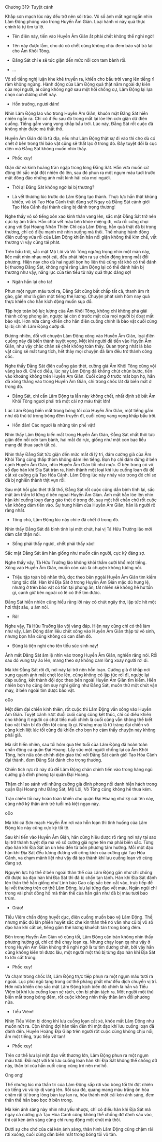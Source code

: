 




Chương 319: Tuyệt cảnh


Khắp sơn mạch lúc này đều trở nên sôi trào. Vô số ánh mắt ngơ ngẩn nhìn Lâm Động phóng vào trong Huyền Âm Giản. Loại hành vi này quả thực chính là tự tìm tử lộ.

- Tên điên này, tiến vào Huyền Âm Giản ắt phải chết không thể nghi ngờ!

- Tên này được lắm, cho dù có chết cũng không chịu đem bảo vật trả lại cho Âm Khôi Tông.

- Đằng Sát chỉ e sẽ tức giận đến mức nổi cơn tam bành rồi.

- …

Vô số tiếng nghị luận khe khẽ truyền ra, khiến cho bầu trời vang lên tiếng rì rầm không ngừng. Hành động của Lâm Động quả thật nằm ngoài dự kiến của mọi người, ai cũng không ngờ sau một hồi chống cự, Lâm Động lại lựa chọn con đường chết này.

- Hỗn trướng, ngươi dám!

Nhìn Lâm Động lao vào trong Huyền Âm Giản, khuôn mặt Đằng Sát hiển nhiên ngẩn ra. Chỉ có điều sau đó trong mắt lại lóe lên cơn giận dữ điên cuồng. Tiếng gầm vang vọng khắp bầu trời. Lúc này, Đằng Sát rốt cuộc đã không nhịn được mà thất thố.

Huyền Âm Giản đó là tử địa, nếu như Lâm Động thật sự đi vào thì cho dù có chết ở bên trong thì bảo vật cũng sẽ thất lạc ở trong đó. Đây tuyệt đối là cục diện mà Đằng Sát không muốn nhìn thấy.

- Phốc xuy!

Giận dữ và kinh hoảng tràn ngập trong lòng Đằng Sát. Hắn vừa muốn cử động thì sắc mặt đột nhiên đỏ lên, sau đó phun ra một ngụm máu tươi trước mặt đông đảo những ánh mắt kinh hãi của mọi người.

- Trời ạ! Đằng Sát không ngờ lại bị thương?

- Là vết thương lúc trước do Lâm Động tạo thành. Thực lực hắn thật khủng khiếp, vũ kỹ Tạo Hóa Cảnh thật đáng sợ! Ngay cả Đằng Sát cảnh giới Tạo Hóa Cảnh đại thành cũng bị đánh trọng thương!

Nghe thấy vô số tiếng xôn xao kinh thán vang lên, sắc mặt Đằng Sát trở nên cực kỳ âm trầm. Hắn chùi vết máu bên khóe miệng đi, vừa rồi cứng chọi cứng với Đại Hoang Nhân Thiên Chỉ của Lâm Động, hắn quả thật đã bị trọng thương, chỉ có điều mạnh mẽ nhịn xuống mà thôi. Thế nhưng hành động điên cuồng vừa rồi của Lâm Động khiến hắn nổi giận không thể kìm chế, vết thương vì vậy cũng tái phát.

Trên bầu trời, sắc mặt Mộ Lôi và Võ Tông ngưng trọng nhìn một màn này, liếc mắt nhìn nhau một cái, đều phát hiện ra sự chấn động trong mắt đối phương. Hiện nay cho dù hai người bọn họ liên thủ cũng rất khó có thể đánh bị thương Đằng Sát, không nghĩ rằng Lâm Động lại có thể đánh hắn bị thương như vậy, năng lực của tên tiểu tử này quả thực đáng sợ!

- Ngăn hắn lại cho ta!

Phun một ngụm máu tươi ra, Đằng Sát cũng bất chấp tất cả, thanh âm rít gào, gần như là gầm một tiếng thê lương. Chuyện phát sinh hôm nay quả thực khiến cho hắn kích động muốn sụp đổ.

Tập hợp toàn bộ lực lượng của Âm Khôi Tông, không chỉ không phá giải thành công phong ấn, ngược lại còn ở trước mắt của mọi người bị đoạt mất bảo vật. Hơn nữa càng khiến cho hắn điên cuồng chính là bảo vật cuối cùng lại bị chính Lâm Động cướp đi.

Đương nhiên, đối với chuyện Lâm Động xông vào Huyền Âm Giản, loại điên cuồng này đã biến thành tuyệt vọng. Một khi người đã tiến vào Huyền Âm Giản, như vậy chắc chắn sẽ chết không toàn thây. Quan trọng nhất là bảo vật cũng sẽ mất tung tích, hết thảy mọi chuyện đã làm đều trở thành công cốc.

Nghe thấy Đằng Sát điên cuồng gào thét, cường giả Âm Khôi Tông cũng vội vàng lao đi. Chỉ có điều, lúc này Lâm Động đã không chút chùn bước, tiến vào khoảng không trên Huyền Âm Giản. Cuối cùng ở trước mắt bọn họ, hắn đã xông thẳng vào trong Huyền Âm Giản, chỉ trong chốc lát đã biến mất ở trong đó.

- Đằng Sát, chỉ cần Lâm Động ta lần này không chết, nhất định sẽ bắt Âm Khôi Tông ngươi phải trả một cái nợ máu thật lớn!

Lúc Lâm Động biến mất trong bóng tối của Huyền Âm Giản, một tiếng gầm như dã thú từ trong bóng đêm truyền đi, cuối cùng vang vọng khắp bầu trời.

- Hỗn đản! Các ngươi là những tên phế vật!

Nhìn thấy Lâm Động biến mất trong Huyền Âm Giản, Đằng Sát nhất thời tức giận đến nổi cơn tam bành, hai mắt đỏ rực, giống như một con bạc liều mạng đã thua sạch tất cả.

Nhìn thấy Đằng Sát tức giận đến mức mất đi lý trí, đám cường giả của Âm Khôi Tông cũng thấp thỏm không dám lên tiếng. Bọn họ chỉ dám đứng ở bên cạnh Huyền Âm Giản, nhìn Huyền Âm Giản tối như mực. Ở bên trong có vô số đạo hàn khí Địa Sát tràn ra, hình thành một loại khí lưu cuồng loạn đủ để cắt xé cường giả Tạo Hóa Cảnh. Lâm Động lúc này nhảy vào trong đó chỉ sợ đã bị nghiền thành thịt vụn rồi.

Sau một hồi gào thét thất thố, Đằng Sát rốt cuộc cũng dần bình tĩnh lại, sắc mặt âm trầm lơ lửng ở bên ngoài Huyền Âm Giản. Ánh mắt hắn lóe lên nhìn hàn khí cuồng loạn đang gào thét ở trong đó, sau một hồi chần chừ rốt cuộc vẫn không dám tiến vào. Sự hung hiểm của Huyền Âm Giản, hắn là người rõ ràng nhất.

- Tông chủ, Lâm Động lúc này chỉ e đã chết ở trong đó.

Nhìn thấy Đằng Sát đã bình tĩnh lại một chút, hai vị Tả Hữu Trưởng lão mới dám cẩn thận nói.

- Sống phải thấy người, chết phải thấy xác!

Sắc mặt Đằng Sát âm hàn giống như muốn cắn người, cực kỳ đáng sợ.

Nghe thấy vậy, Tả Hữu Trưởng lão không khỏi thầm cười khổ một tiếng. Xông vào Huyền Âm Giản, muốn còn xác là chuyện không tưởng nổi.

- Triệu tập toàn bộ nhân thủ, dọc theo bên ngoài Huyền Âm Giản tìm kiếm từng tấc đất. Hàn khí Địa Sát ở trong Huyền Âm Giản mặc dù hung lệ, nhưng ở trên bảo vật có tồn tại phong ấn, tất nhiên sẽ không hề hư tổn gì, canh giữ bên ngoài có lẽ có thể tìm được.

Đằng Sát hiển nhiên cũng hiểu rằng lời này có chút ngây thơ, lập tức hít một hơi thật sâu, u ám nói.

- Rõ!

Nghe vậy, Tả Hữu Trưởng lão vội vàng đáp. Hiện nay cũng chỉ có thể làm như vậy, Lâm Động dám liều chết xông vào Huyền Âm Giản thập tử vô sinh, nhưng bọn hắn cũng không có can đảm đó.

- Đúng là tiện nghi cho tên tiểu súc sinh này!

Ánh mắt Đằng Sát âm lệ nhìn vào trong Huyền Âm Giản, nghiến răng nói. Rồi sau đó vung tay áo lên, mang theo sự không cam lòng xoay người rời đi.

Mà khi Đằng Sát rời đi, nơi này lại trở nên hỗn loạn. Cường giả ở khắp nơi xung quanh ánh mắt chợt lóe lên, cũng không có lập tức rời đi, ngược lại đáp xuống, kết thành đội dọc theo bên ngoài Huyền Âm Giản tìm kiếm. Hiển nhiên bọn họ cũng ôm suy nghĩ giống như Đằng Sát, muốn thử một chút vận may, ở bên ngoài tìm được bảo vật.

o0o

Một đêm đại chiến kinh thiên, rốt cuộc thì Lâm Động vẫn xông vào Huyền Âm Giản. Tuyệt cảnh rượt đuổi cuối cùng cũng kết thúc, chỉ có điều khiến cho không ít người có chút tiếc nuối chính là cuối cùng vẫn không thể biết bảo vật thần bí đó đến tột cùng là gì. Nhưng may là từ tràng đại chiến vô cùng kịch liệt lúc tối cũng đủ khiến cho bọn họ cảm thấy chuyện này không phải giả.

Mà rất hiển nhiên, sau tối hôm qua tên tuổi của Lâm Động đã hoàn toàn chấn động cả quận Đại Hoang. Lấy sức một người chống lại cả Âm Khôi Tông, hơn nữa còn chính diện giao thủ với Đằng Sát cảnh giới Tạo Hóa Cảnh đại thành, đem Đằng Sát đánh cho trọng thương.

Chiến tích rực rỡ này đủ để Lâm Động chân chính tiến vào trong hàng ngũ cường giả đỉnh phong tại quận Đại Hoang.

Thậm chí so sánh với những cường giả đỉnh phong nổi danh hiển hách trong quận Đại Hoang như Đằng Sát, Mộ Lôi, Võ Tông cũng không hề thua kém.

Trận chiến tối nay hoàn toàn khiến cho quận Đại Hoang nhớ kỹ cái tên này, cũng nhớ kỹ thân ảnh trẻ tuổi mà kiệt ngạo này.

o0o

Mà khi cả Sơn mạch Huyền Âm rơi vào hỗn loạn thì tình huống của Lâm Động lúc này cũng cực kỳ tồi tệ.

Sau khi tiến vào Huyền Âm Giản, hắn cũng hiểu được rõ ràng nơi này tại sao lại trở thành tuyệt địa mà vô số cường giả nghe tên mà phải biến sắc. Từng đạo hàn khí Địa Sát ùn ùn kéo đến từ bốn phương tám hướng. Mỗi một đạo hàn khí Địa Sát đều tương đương với công kích của cường giả Tạo Hóa Cảnh, va chạm mãnh liệt như vậy đã tạo thành khí lưu cuồng loạn vô cùng đáng sợ.

Nguyên lực hộ thể ở bên ngoài thân thể của Lâm Động gần như chỉ chống đỡ được ba đạo hàn khí Địa Sát thì đã bị chấn tan tành. Hàn khí Địa Sát đánh lên thân thể hắn giống như Linh bảo Cao cấp sắc bén cắt vào, trực tiếp để lại vết thương trên cơ thể Lâm Động, lưu lại từng đạo vết máu. Ngắn ngủi chỉ trong vài phút đồng hồ mà thân thể của hắn gần như đã bị máu tươi bao trùm.

- Grào!

Tiểu Viêm chấn động huyết dực, điên cuồng muốn bảo vệ Lâm Động. Thế nhưng mặc dù lân phiến huyết sắc che kín thân thể nó vẫn như cũ bị vô số đạo hàn khí cắt xé, tiếng gầm thê lương khuếch tán trong bóng đêm.

Bên trong Huyền Âm Giản vô cùng tối, Lâm Động căn bản không nhìn thấy phương hướng gì, chỉ có thể chạy loạn xạ. Nhưng chạy loạn xạ như vậy ở trong Huyền Âm Giản không thể nghi ngờ là tự tìm đường chết, bởi vậy hắn cũng không kiên trì được lâu, một người một thú bị từng đạo hàn khí Địa Sát to lớn cắt trúng.

- Phốc xuy!

Va chạm trong chốc lát, Lâm Động trực tiếp phun ra một ngụm máu tươi ra ngoài. Lục phủ ngũ tạng trong cơ thể phảng phất như đều dịch chuyển vị trí. Hơn nữa khiến cho sắc mặt Lâm Động kịch biến đó chính là hắn và Tiểu Viêm bị khí lưu cuồng loạn xé rách, còn bị phân tách ra. Một người một thú biến mất trong bóng đêm, rốt cuộc không nhìn thấy thân ảnh đối phương nữa.

- Tiểu Viêm!

Nhìn Tiểu Viêm bị dòng khí lưu cuồng loạn cắt xé, khóe mắt Lâm Động như muốn nứt ra. Còn không đợi hắn tiến đến thì một đạo khí lưu cuồng loạn đã đánh đến. Huyền Hoàng Địa Giáp trên người rốt cuộc cũng không chịu nổi, ầm một tiếng, trực tiếp vỡ tan!

- Phốc xuy!

Trên cơ thể lưu lại một đạo vết thương lớn, Lâm Động phun ra một ngụm máu tươi. Đối mặt với khí lưu cuồng loạn hàn khí Địa Sát không thể chống đỡ này, thần trí của hắn cuối cùng cũng trở nên mơ hồ.

Ong ong!

Thế nhưng lúc mà thần trí của Lâm Động sắp rơi vào bóng tối thì đột nhiên có tiếng vù vù kỳ dị vang lên. Rồi sau đó, quang mang màu trắng ôn hòa chậm rãi từ trong lòng bàn tay lan ra, hóa thành một cái kén ánh sáng, đem thân thể hắn bao bọc ở bên trong.

Mà kén ánh sáng này nhìn như yếu nhược, chỉ có điều hàn khí Địa Sát mà ngay cả cường giả Tạo Hóa Cảnh cũng không thể chống đỡ đánh sâu vào, thì cái kén ánh sáng cũng chỉ rung động một chút mà thôi.

Dưới sự che chở của cái kén ánh sáng, thân hình Lâm Động cũng chậm rãi rơi xuống, cuối cùng dần biến mất trong bóng tối vô tận.




